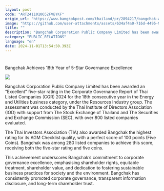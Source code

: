 ```yaml
---
layout: post
code: "ART2411010652FVBYKF"
origin_url: "https://www.bangkokpost.com/thailand/pr/2894217/bangchak-achieves-18th-year-of-5-star-governance-excellence"
image: "https://github.com/user-attachments/assets/634af4a0-716d-4495-9d10-8d4c56796fd4"
title: ""
description: "Bangchak Corporation Public Company Limited has been awarded an “Excellent” five-star rating in the Corporate Governance Report of Thai Listed Companies (CGR) 2024 for the 18th consecutive year in the Energy and Utilities business category, under the Resources Industry group. The assessment was conducted by the Thai Institute of Directors Association (IOD) with support from The Stock Exchange of Thailand and The Securities and Exchange Commission (SEC), with over 800 listed companies evaluated."
category: "PUBLIC_RELATIONS"
language: "en"
date: 2024-11-01T13:54:50.393Z
---
```


# 

Bangchak Achieves 18th Year of 5-Star Governance Excellence

![](https://github.com/user-attachments/assets/8cddee00-fdf6-4c0a-982b-7cad6c79ef0f)

Bangchak Corporation Public Company Limited has been awarded an “Excellent” five-star rating in the Corporate Governance Report of Thai Listed Companies (CGR) 2024 for the 18th consecutive year in the Energy and Utilities business category, under the Resources Industry group. The assessment was conducted by the Thai Institute of Directors Association (IOD) with support from The Stock Exchange of Thailand and The Securities and Exchange Commission (SEC), with over 800 listed companies evaluated.

The Thai Investors Association (TIA) also awarded Bangchak the highest rating for its AGM Checklist quality, with a perfect score of 100 points (Five Coins). Bangchak was among 280 listed companies to achieve this score, receiving both the five-star rating and five coins. 

This achievement underscores Bangchak’s commitment to corporate governance excellence, emphasising shareholder rights, equitable treatment, shareholder value, and dedication to fostering sustainable business practices for society and the environment. Bangchak has consistently promoted corporate governance, transparent information disclosure, and long-term shareholder trust.
